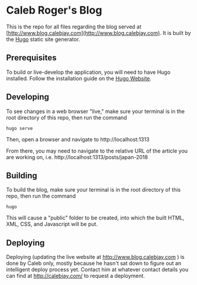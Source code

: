 # Caleb Roger's Blog

This is the repo for all files regarding the blog served at
[http://www.blog.calebjay.com](http://www.blog.calebjay.com). It is built by
the [Hugo](https://gohugo.io/) static site generator.

## Prerequisites

To build or live-develop the application, you will need to have Hugo installed.
Follow the installation guide on the
[Hugo Website](https://gohugo.io/getting-started/installing/).

## Developing

To see changes in a web browser "live," make sure your terminal
is in the root directory of this repo, then run the command

`hugo serve`

Then, open a browser and navigate to http://localhost:1313

From there, you may need to navigate to the relative URL of the article
you are working on, i.e. http://localhost:1313/posts/japan-2018

## Building

To build the blog, make sure your terminal is in the root directory of
this repo, then run the command

`hugo`

This will cause a "public" folder to be created, into which the built
HTML, XML, CSS, and Javascript will be put.

## Deploying

Deploying (updating the live website at http://www.blog.calebjay.com ) is
done by Caleb only, mostly because he hasn't sat down to figure out
an intelligent deploy process yet. Contact him at whatever contact
details you can find at http://calebjay.com/ to request a deployment.